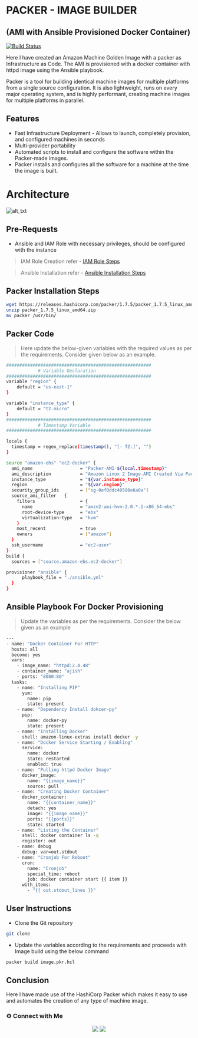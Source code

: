 # PACKER - IMAGE BUILDER
## (AMI with Ansible Provisioned Docker Container)

[![Build Status](https://travis-ci.org/joemccann/dillinger.svg?branch=master)](https://travis-ci.org/joemccann/dillinger)

Here I have created an Amazon Machine Golden Image with a packer as Infrastructure as Code. The AMI is provisioned with a docker container with httpd image using the Ansible playbook. 

Packer is a tool for building identical machine images for multiple platforms from a single source configuration. It is also lightweight, runs on every major operating system, and is highly performant, creating machine images for multiple platforms in parallel.



## Features

- Fast Infrastructure Deployment - Allows to launch, completely provision, and configured machines in seconds
- Multi-provider portability 
- Automated scripts to install and configure the software within the Packer-made images.
- Packer installs and configures all the software for a machine at the time the image is built.

# Architecture

![
alt_txt
](https://i.ibb.co/N38xsJC/packer-1.jpg)

## Pre-Requests

- Ansible and IAM Role with necessary privileges, should be configured with the instance 
> IAM Role Creation refer - [IAM Role Steps](https://docs.aws.amazon.com/IAM/latest/UserGuide/id_roles_create.html)


>Ansible Installation refer - [Ansible Installation Steps](https://docs.ansible.com/ansible/latest/installation_guide/intro_installation.html) 


## Packer Installation Steps

```sh
wget https://releases.hashicorp.com/packer/1.7.5/packer_1.7.5_linux_amd64.zip
unzip packer_1.7.5_linux_amd64.zip
mv packer /usr/bin/
```

## Packer Code

> Here update the below-given variables with the required values as per the requirements. Consider given below as an example.

```sh
#######################################################
            # Variable Declaration
#######################################################
variable "region" {
    default = "us-east-1"
}

variable "instance_type" {
    default = "t2.micro"
}
#######################################################
            # Timestamp Variable
#######################################################

locals {
  timestamp = regex_replace(timestamp(), "[- TZ:]", "")
}

source "amazon-ebs" "ec2-docker" {
  ami_name                  = "Packer-AMI-${local.timestamp}"
  ami_description           = "Amazon Linux 2 Image-AMI Created Via Packer"
  instance_type             = "${var.instance_type}"
  region                    = "${var.region}"
  security_group_ids        = ["sg-0ef0ddc40580e6a0a"]
  source_ami_filter   {
    filters                 = {
      name                  = "amzn2-ami-hvm-2.0.*.1-x86_64-ebs"
      root-device-type      = "ebs"
      virtualization-type   = "hvm"
    }
    most_recent             = true
    owners                  = ["amazon"]
  }
  ssh_username              = "ec2-user"
}
build {
  sources = ["source.amazon-ebs.ec2-docker"]

provisioner "ansible" {
      playbook_file = "./ansible.yml"
  }
}
```

## Ansible Playbook For Docker Provisioning 

> Update the variables as per the requirements. Consider the below given as an example

```sh
---
- name: "Docker Container For HTTP"
  hosts: all
  become: yes
  vars:
    - image_name: "httpd:2.4.48"
    - container_name: "ajish" 
    - ports: "8080:80"
  tasks:
    - name: "Installing PIP"
      yum:
        name: pip
        state: present
    - name: "Dependency Install dokcer-py"
      pip:
        name: docker-py
        state: present
    - name: "Installing Docker"
      shell: amazon-linux-extras install docker -y
    - name: "Docker Service Starting / Enabling"
      service:
        name: docker
        state: restarted
        enabled: true
    - name: "Pulling httpd Docker Image"
      docker_image: 
        name: "{{image_name}}"
        source: pull
    - name: "Creating Docker Container"
      docker_container:
        name: "{{container_name}}"
        detach: yes
        image: "{{image_name}}"
        ports: "{{ports}}"
        state: started
    - name: "Listing the Container"
      shell: docker container ls -q
      register: out
    - name: debug
      debug: var=out.stdout
    - name: "Cronjob For Reboot"
      cron:
        name: "Cronjob"
        special_time: reboot
        job: docker container start {{ item }}
      with_items:
        - "{{ out.stdout_lines }}"
```
## User Instructions

- Clone the Git repository
```sh
git clone 
```

- Update the variables according to the requirements and proceeds with Image build using the below command

```sh
packer build image.pkr.hcl
```

## Conclusion

Here I have made use of the HashiCorp Packer which makes it easy to use and automates the creation of any type of machine image.



### ⚙️ Connect with Me

<p align="center">
<a href="mailto:ajishantony95@gmail.com"><img src="https://img.shields.io/badge/Gmail-D14836?style=for-the-badge&logo=gmail&logoColor=white"/></a>
<a href="https://www.linkedin.com/in/ajish-antony/"><img src="https://img.shields.io/badge/LinkedIn-0077B5?style=for-the-badge&logo=linkedin&logoColor=white"/></a>
